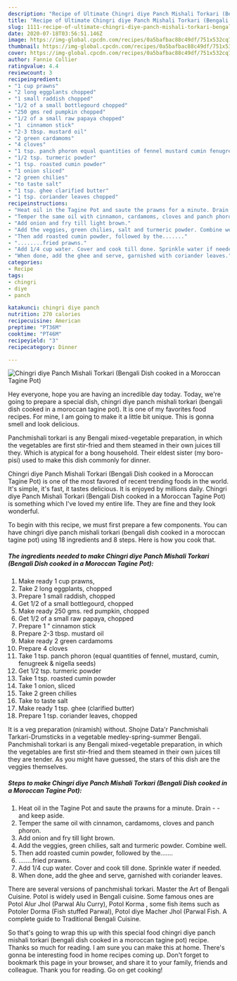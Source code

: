 ```yaml
---
description: "Recipe of Ultimate Chingri diye Panch Mishali Torkari (Bengali Dish cooked in a Moroccan Tagine Pot)"
title: "Recipe of Ultimate Chingri diye Panch Mishali Torkari (Bengali Dish cooked in a Moroccan Tagine Pot)"
slug: 1111-recipe-of-ultimate-chingri-diye-panch-mishali-torkari-bengali-dish-cooked-in-a-moroccan-tagine-pot
date: 2020-07-18T03:56:51.146Z
image: https://img-global.cpcdn.com/recipes/0a5bafbac88c49df/751x532cq70/chingri-diye-panch-mishali-torkari-bengali-dish-cooked-in-a-moroccan-tagine-pot-recipe-main-photo.jpg
thumbnail: https://img-global.cpcdn.com/recipes/0a5bafbac88c49df/751x532cq70/chingri-diye-panch-mishali-torkari-bengali-dish-cooked-in-a-moroccan-tagine-pot-recipe-main-photo.jpg
cover: https://img-global.cpcdn.com/recipes/0a5bafbac88c49df/751x532cq70/chingri-diye-panch-mishali-torkari-bengali-dish-cooked-in-a-moroccan-tagine-pot-recipe-main-photo.jpg
author: Fannie Collier
ratingvalue: 4.4
reviewcount: 3
recipeingredient:
- "1 cup prawns"
- "2 long eggplants chopped"
- "1 small raddish chopped"
- "1/2 of a small bottlegourd chopped"
- "250 gms red pumpkin chopped"
- "1/2 of a small raw papaya chopped"
- "1  cinnamon stick"
- "2-3 tbsp. mustard oil"
- "2 green cardamoms"
- "4 cloves"
- "1 tsp. panch phoron equal quantities of fennel mustard cumin fenugreek  nigella seeds"
- "1/2 tsp. turmeric powder"
- "1 tsp. roasted cumin powder"
- "1 onion sliced"
- "2 green chilies"
- "to taste salt"
- "1 tsp. ghee clarified butter"
- "1 tsp. coriander leaves chopped"
recipeinstructions:
- "Heat oil in the Tagine Pot and saute the prawns for a minute. Drain   and keep aside."
- "Temper the same oil with cinnamon, cardamoms, cloves and panch phoron."
- "Add onion and fry till light brown."
- "Add the veggies, green chilies, salt and turmeric powder. Combine well."
- "Then add roasted cumin powder, followed by the......."
- "........fried prawns."
- "Add 1/4 cup water. Cover and cook till done. Sprinkle water if needed."
- "When done, add the ghee and serve, garnished with coriander leaves."
categories:
- Recipe
tags:
- chingri
- diye
- panch

katakunci: chingri diye panch 
nutrition: 270 calories
recipecuisine: American
preptime: "PT36M"
cooktime: "PT46M"
recipeyield: "3"
recipecategory: Dinner

---
```



![Chingri diye Panch Mishali Torkari (Bengali Dish cooked in a Moroccan Tagine Pot)](https://img-global.cpcdn.com/recipes/0a5bafbac88c49df/751x532cq70/chingri-diye-panch-mishali-torkari-bengali-dish-cooked-in-a-moroccan-tagine-pot-recipe-main-photo.jpg)

Hey everyone, hope you are having an incredible day today. Today, we're going to prepare a special dish, chingri diye panch mishali torkari (bengali dish cooked in a moroccan tagine pot). It is one of my favorites food recipes. For mine, I am going to make it a little bit unique. This is gonna smell and look delicious.

Panchmishali torkari is any Bengali mixed-vegetable preparation, in which the vegetables are first stir-fried and them steamed in their own juices till they. Which is atypical for a bong household. Their eldest sister (my boro-pisi) used to make this dish commonly for dinner.

Chingri diye Panch Mishali Torkari (Bengali Dish cooked in a Moroccan Tagine Pot) is one of the most favored of recent trending foods in the world. It's simple, it's fast, it tastes delicious. It is enjoyed by millions daily. Chingri diye Panch Mishali Torkari (Bengali Dish cooked in a Moroccan Tagine Pot) is something which I've loved my entire life. They are fine and they look wonderful.


To begin with this recipe, we must first prepare a few components. You can have chingri diye panch mishali torkari (bengali dish cooked in a moroccan tagine pot) using 18 ingredients and 8 steps. Here is how you cook that.

<!--inarticleads1-->

##### The ingredients needed to make Chingri diye Panch Mishali Torkari (Bengali Dish cooked in a Moroccan Tagine Pot):

1. Make ready 1 cup prawns,
1. Take 2 long eggplants, chopped
1. Prepare 1 small raddish, chopped
1. Get 1/2 of a small bottlegourd, chopped
1. Make ready 250 gms. red pumpkin, chopped
1. Get 1/2 of a small raw papaya, chopped
1. Prepare 1 &#34; cinnamon stick
1. Prepare 2-3 tbsp. mustard oil
1. Make ready 2 green cardamoms
1. Prepare 4 cloves
1. Take 1 tsp. panch phoron (equal quantities of fennel, mustard, cumin, fenugreek &amp; nigella seeds)
1. Get 1/2 tsp. turmeric powder
1. Take 1 tsp. roasted cumin powder
1. Take 1 onion, sliced
1. Take 2 green chilies
1. Take to taste salt
1. Make ready 1 tsp. ghee (clarified butter)
1. Prepare 1 tsp. coriander leaves, chopped


It is a veg preparation (niramish) without. Shojne Data&#39;r Panchmishali Tarkari-Drumsticks in a vegetable medley-spring-summer Bengali. Panchmishali torkari is any Bengali mixed-vegetable preparation, in which the vegetables are first stir-fried and them steamed in their own juices till they are tender. As you might have guessed, the stars of this dish are the veggies themselves. 

<!--inarticleads2-->

##### Steps to make Chingri diye Panch Mishali Torkari (Bengali Dish cooked in a Moroccan Tagine Pot):

1. Heat oil in the Tagine Pot and saute the prawns for a minute. Drain -  -  and keep aside.
1. Temper the same oil with cinnamon, cardamoms, cloves and panch phoron.
1. Add onion and fry till light brown.
1. Add the veggies, green chilies, salt and turmeric powder. Combine well.
1. Then add roasted cumin powder, followed by the.......
1. ........fried prawns.
1. Add 1/4 cup water. Cover and cook till done. Sprinkle water if needed.
1. When done, add the ghee and serve, garnished with coriander leaves.


There are several versions of panchmishali torkari. Master the Art of Bengali Cuisine. Potol is widely used in Bengali cuisine. Some famous ones are Potol Alur Jhol (Parwal Alu Curry), Potol Korma , some fish items such as Potoler Dorma (Fish stuffed Parwal), Potol diye Macher Jhol (Parwal Fish. A complete guide to Traditional Bengali Cuisine. 

So that's going to wrap this up with this special food chingri diye panch mishali torkari (bengali dish cooked in a moroccan tagine pot) recipe. Thanks so much for reading. I am sure you can make this at home. There's gonna be interesting food in home recipes coming up. Don't forget to bookmark this page in your browser, and share it to your family, friends and colleague. Thank you for reading. Go on get cooking!
